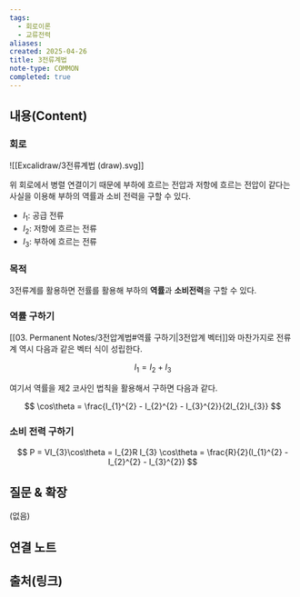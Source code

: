 ```yaml
---
tags:
  - 회로이론
  - 교류전력
aliases: 
created: 2025-04-26
title: 3전류계법
note-type: COMMON
completed: true
---
```


## 내용(Content)

### 회로

![[Excalidraw/3전류계법 (draw).svg]]

위 회로에서 병렬 연결이기 때문에 부하에 흐르는 전압과 저항에 흐르는 전압이 같다는 사실을 이용해 부하의 역률과 소비 전력을 구할 수 있다.

- $I_{1}$: 공급 전류
- $I_{2}$: 저항에 흐르는 전류
- $I_{3}$: 부하에 흐르는 전류

### 목적

3전류계를 활용하면 전률를 활용해 부하의 **역률**과 **소비전력**을 구할 수 있다.

### 역률 구하기

[[03. Permanent Notes/3전압계법#역률 구하기|3전압계 벡터]]와 마찬가지로 전류계 역시 다음과 같은 벡터 식이 성립한다.

$$
I_{1} = I_{2} + I_{3}
$$

여기서 역률을 제2 코사인 법칙을 활용해서 구하면 다음과 같다.


$$
\cos\theta = \frac{I_{1}^{2} - I_{2}^{2} - I_{3}^{2}}{2I_{2}I_{3}}
$$

### 소비 전력 구하기

$$
P = VI_{3}\cos\theta = I_{2}R I_{3} \cos\theta = \frac{R}{2}(I_{1}^{2} -I_{2}^{2} - I_{3}^{2})
$$



## 질문 & 확장

(없음)

## 연결 노트

## 출처(링크)


